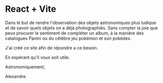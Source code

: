 # React + Vite

Dans le but de rendre l'observation des objets astronomiques plus ludique et de savoir quels objets on a déjà photographiés. 
Sans compter la joie que peux procurer le sentiment de compléter un album, à la maniére des catalogues Panini ou du célébre jeu pokémon et son pokédex. 

J'ai créé ce site afin de répondre a ce besoin.

En espérant qu'il vous soit utile.

Astronomiquement,

Alexandre.
